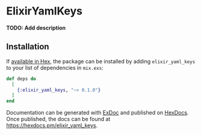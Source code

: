 # ElixirYamlKeys

**TODO: Add description**

## Installation

If [available in Hex](https://hex.pm/docs/publish), the package can be installed
by adding `elixir_yaml_keys` to your list of dependencies in `mix.exs`:

```elixir
def deps do
  [
    {:elixir_yaml_keys, "~> 0.1.0"}
  ]
end
```

Documentation can be generated with [ExDoc](https://github.com/elixir-lang/ex_doc)
and published on [HexDocs](https://hexdocs.pm). Once published, the docs can
be found at <https://hexdocs.pm/elixir_yaml_keys>.

